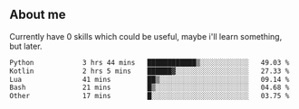 ## About me
Currently have 0 skills which could be useful, maybe i'll learn something, but later.

<!--START_SECTION:waka-->

```txt
Python            3 hrs 44 mins   ████████████▒░░░░░░░░░░░░   49.03 %
Kotlin            2 hrs 5 mins    ██████▓░░░░░░░░░░░░░░░░░░   27.33 %
Lua               41 mins         ██▒░░░░░░░░░░░░░░░░░░░░░░   09.14 %
Bash              21 mins         █▒░░░░░░░░░░░░░░░░░░░░░░░   04.68 %
Other             17 mins         █░░░░░░░░░░░░░░░░░░░░░░░░   03.75 %
```

<!--END_SECTION:waka-->
